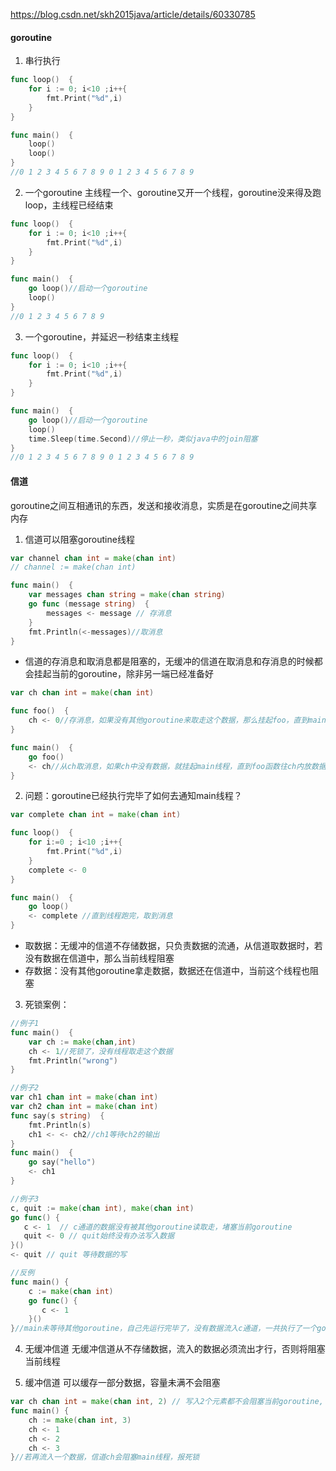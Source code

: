https://blog.csdn.net/skh2015java/article/details/60330785
#### goroutine
1. 串行执行
```Go
func loop()  {
	for i := 0; i<10 ;i++{
		fmt.Print("%d",i)
	}
}

func main()  {
	loop()
	loop()
}
//0 1 2 3 4 5 6 7 8 9 0 1 2 3 4 5 6 7 8 9
```

2. 一个goroutine
主线程一个、goroutine又开一个线程，goroutine没来得及跑loop，主线程已经结束
```Go
func loop()  {
	for i := 0; i<10 ;i++{
		fmt.Print("%d",i)
	}
}

func main()  {
	go loop()//启动一个goroutine
	loop()
}
//0 1 2 3 4 5 6 7 8 9
```

3. 一个goroutine，并延迟一秒结束主线程
```Go
func loop()  {
	for i := 0; i<10 ;i++{
		fmt.Print("%d",i)
	}
}

func main()  {
	go loop()//启动一个goroutine
	loop()
	time.Sleep(time.Second)//停止一秒，类似java中的join阻塞
}
//0 1 2 3 4 5 6 7 8 9 0 1 2 3 4 5 6 7 8 9
```

#### 信道
goroutine之间互相通讯的东西，发送和接收消息，实质是在goroutine之间共享内存
1. 信道可以阻塞goroutine线程
```Go
var channel chan int = make(chan int)
// channel := make(chan int)

func main()  {
	var messages chan string = make(chan string)
	go func (message string)  {
		messages <- message // 存消息
	}
	fmt.Println(<-messages)//取消息
}
```
- 信道的存消息和取消息都是阻塞的，无缓冲的信道在取消息和存消息的时候都会挂起当前的goroutine，除非另一端已经准备好
```Go
var ch chan int = make(chan int)

func foo()  {
	ch <- 0//存消息，如果没有其他goroutine来取走这个数据，那么挂起foo，直到main函数把这个0取走
}

func main()  {
	go foo()
	<- ch//从ch取消息，如果ch中没有数据，就挂起main线程，直到foo函数往ch内放数据
}
```

2. 问题：goroutine已经执行完毕了如何去通知main线程？
```Go
var complete chan int = make(chan int)

func loop()  {
	for i:=0 ; i<10 ;i++{
		fmt.Print("%d",i)
	}
	complete <- 0
}

func main()  {
	go loop()
	<- complete //直到线程跑完，取到消息
}
```
- 取数据：无缓冲的信道不存储数据，只负责数据的流通，从信道取数据时，若没有数据在信道中，那么当前线程阻塞
- 存数据：没有其他goroutine拿走数据，数据还在信道中，当前这个线程也阻塞

3. 死锁案例：
```Go
//例子1
func main()  {
	var ch := make(chan,int)
	ch <- 1//死锁了，没有线程取走这个数据
	fmt.Println("wrong")
}

//例子2
var ch1 chan int = make(chan int)
var ch2 chan int = make(chan int)
func say(s string)  {
	fmt.Println(s)
	ch1 <- <- ch2//ch1等待ch2的输出
}
func main()  {
	go say("hello")
	<- ch1
}

//例子3
c, quit := make(chan int), make(chan int)
go func() {
   c <- 1  // c通道的数据没有被其他goroutine读取走，堵塞当前goroutine
   quit <- 0 // quit始终没有办法写入数据
}()
<- quit // quit 等待数据的写

//反例
func main() {
    c := make(chan int)
    go func() {
       c <- 1
    }()
}//main未等待其他goroutine，自己先运行完毕了，没有数据流入c通道，一共执行了一个goroutine，没有阻塞，没有死锁
```

4. 无缓冲信道
无缓冲信道从不存储数据，流入的数据必须流出才行，否则将阻塞当前线程

5. 缓冲信道
可以缓存一部分数据，容量未满不会阻塞
```Go
var ch chan int = make(chan int, 2) // 写入2个元素都不会阻塞当前goroutine, 存储个数达到2的时候会阻塞
func main() {
    ch := make(chan int, 3)
    ch <- 1
    ch <- 2
    ch <- 3
}//若再流入一个数据，信道ch会阻塞main线程，报死锁
```

